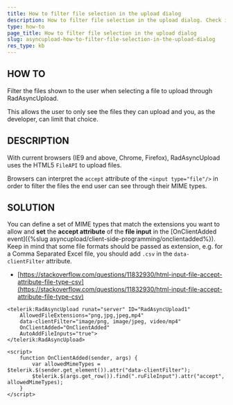 ```yaml
---
title: How to filter file selection in the upload dialog
description: How to filter file selection in the upload dialog. Check it now!
type: how-to
page_title: How to filter file selection in the upload dialog
slug: asyncupload-how-to-filter-file-selection-in-the-upload-dialog
res_type: kb
---
```



## HOW TO

Filter the files shown to the user when selecting a file to upload through RadAsyncUpload.

This allows the user to only see the files they can upload and you, as the developer, can limit that choice.

## DESCRIPTION

With current browsers (IE9 and above, Chrome, Firefox), RadAsyncUpload uses the HTML5 `FileAPI` to upload files.

Browsers can interpret the `accept` attribute of the `<input type="file"/>` in order to filter the files the end user can see through their MIME types.

## SOLUTION

You can define a set of MIME types that match the extensions you want to allow and **set** the **accept attribute** of the **file input** in the [OnClientAdded event]({%slug asyncupload/client-side-programming/onclientadded%}). Keep in mind that some file formats should be passed as extension, e.g. for a Comma Separated Excel file, you should add `.csv` in the `data-clientFilter` attribute.

- [https://stackoverflow.com/questions/11832930/html-input-file-accept-attribute-file-type-csv](https://stackoverflow.com/questions/11832930/html-input-file-accept-attribute-file-type-csv)

````ASP.NET
<telerik:RadAsyncUpload runat="server" ID="RadAsyncUpload1"
    AllowedFileExtensions="png,jpg,jpeg,mp4"
    data-clientFilter="image/png, image/jpeg, video/mp4"
    OnClientAdded="OnClientAdded"
    AutoAddFileInputs="true">
</telerik:RadAsyncUpload>
 
<script>
    function OnClientAdded(sender, args) {
        var allowedMimeTypes = $telerik.$(sender.get_element()).attr("data-clientFilter");
        $telerik.$(args.get_row()).find(".ruFileInput").attr("accept", allowedMimeTypes);
    }
</script>
````


